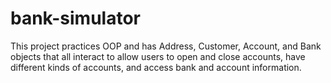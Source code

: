 # bank-simulator
This project practices OOP and has Address, Customer, Account, and Bank objects that all interact to allow users to open and close accounts, have different kinds of accounts, and access bank and account information.
